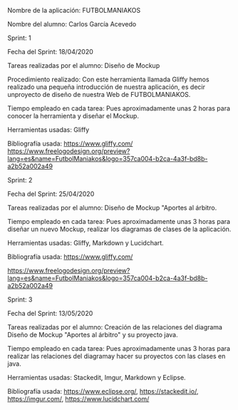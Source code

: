 Nombre de la aplicación: FUTBOLMANIAKOS

Nombre del alumno: Carlos García Acevedo		
	
Sprint: 1

Fecha del Sprint: 18/04/2020

Tareas realizadas por el alumno: Diseño de Mockup

Procedimiento realizado: Con este herramienta llamada Gliffy hemos realizado una pequeña introducción de nuestra aplicación,
es decir unproyecto de diseño de nuestra Web de FUTBOLMANIAKOS.

Tiempo empleado en cada tarea: Pues aproximadamente unas 2 horas para conocer la herramienta y diseñar el Mockup.

Herramientas usadas: Gliffy

Bibliografía usada: https://www.gliffy.com/
  https://www.freelogodesign.org/preview?lang=es&name=FutbolManiakos&logo=357ca004-b2ca-4a3f-bd8b-a2b52a002a49


Sprint: 2

Fecha del Sprint: 25/04/2020

Tareas realizadas por el alumno: Diseño de Mockup "Aportes al árbitro.

Tiempo empleado en cada tarea: Pues aproximadamente unas 3 horas para diseñar un nuevo Mockup, realizar los diagramas de clases de la aplicación.

Herramientas usadas: Gliffy, Markdown y Lucidchart.

Bibliografía usada: https://www.gliffy.com/

https://www.freelogodesign.org/preview?lang=es&name=FutbolManiakos&logo=357ca004-b2ca-4a3f-bd8b-a2b52a002a49

Sprint: 3

Fecha del Sprint: 13/05/2020

Tareas realizadas por el alumno: Creación de las relaciones del diagrama Diseño de Mockup "Aportes al árbitro" y su proyecto java.

Tiempo empleado en cada tarea: Pues aproximadamente unas 3 horas para realizar las relaciones del diagramay hacer su proyectos con las clases en java.

Herramientas usadas: Stackedit, Imgur, Markdown y Eclipse.

Bibliografía usada:  https://www.eclipse.org/, https://stackedit.io/, https://imgur.com/, https://www.lucidchart.com/

  

